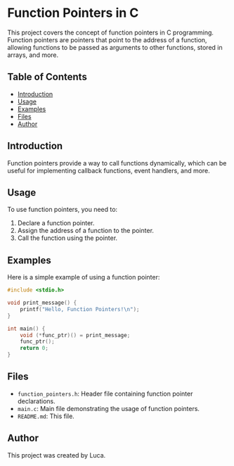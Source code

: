 # Function Pointers in C

This project covers the concept of function pointers in C programming. Function pointers are pointers that point to the address of a function, allowing functions to be passed as arguments to other functions, stored in arrays, and more.

## Table of Contents

- [Introduction](#introduction)
- [Usage](#usage)
- [Examples](#examples)
- [Files](#files)
- [Author](#author)

## Introduction

Function pointers provide a way to call functions dynamically, which can be useful for implementing callback functions, event handlers, and more.

## Usage

To use function pointers, you need to:

1. Declare a function pointer.
2. Assign the address of a function to the pointer.
3. Call the function using the pointer.

## Examples

Here is a simple example of using a function pointer:

```c
#include <stdio.h>

void print_message() {
    printf("Hello, Function Pointers!\n");
}

int main() {
    void (*func_ptr)() = print_message;
    func_ptr();
    return 0;
}
```

## Files

- `function_pointers.h`: Header file containing function pointer declarations.
- `main.c`: Main file demonstrating the usage of function pointers.
- `README.md`: This file.

## Author

This project was created by Luca.
